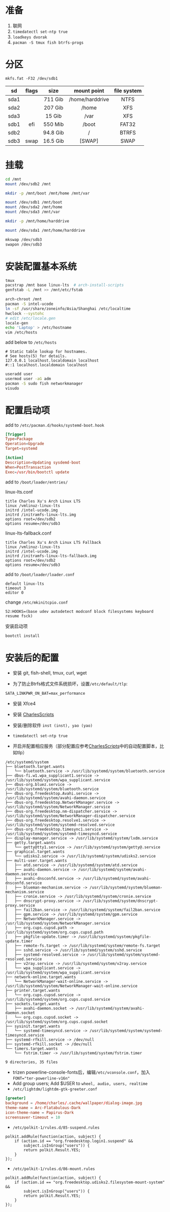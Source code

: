 # 准备

1. 联网
2. `timedatectl set-ntp true`
3. `loadkeys dvorak`
4. `pacman -S tmux fish btrfs-progs`

# 分区

`mkfs.fat -F32 /dev/sdb1`

|  sd  | flags |   size   |   mount point   | file system |
| :--: | :---: | :------: | :-------------: | :---------: |
| sda1 |       | 711 Gib  | /home/harddrive |    NTFS     |
| sda2 |       | 207 Gib  |      /home      |     XFS     |
| sda3 |       |  15 Gib  |      /var       |     XFS     |
| sdb1 |  efi  | 550 Mib  |      /boot      |    FAT32    |
| sdb2 |       | 94.8 Gib |        /        |    BTRFS    |
| sdb3 | swap  | 16.5 Gib |     [SWAP]      |    SWAP     |

# 挂载

```bash
cd /mnt
mount /dev/sdb2 /mnt

mkdir -p /mnt/boot /mnt/home /mnt/var

mount /dev/sdb1 /mnt/boot
mount /dev/sda2 /mnt/home
mount /dev/sda3 /mnt/var

mkdir -p /mnt/home/harddrive

mount /dev/sda1 /mnt/home/harddrive

mkswap /dev/sdb3
swapon /dev/sdb3
```

# 安装配置基本系统

```bash
tmux
pacstrap /mnt base linux-lts  # arch-install-scripts
genfstab -L /mnt >> /mnt/etc/fstab

arch-chroot /mnt
pacman -S intel-ucode
ln -sf /usr/share/zoneinfo/Asia/Shanghai /etc/localtime
hwclock --systohc
# edit /etc/locale.gen
locale-gen
echo 'Laptop' > /etc/hostname
vim /etc/hosts
```

add below to `/etc/hosts`

```
# Static table lookup for hostnames.
# See hosts(5) for details.
127.0.0.1 localhost.localdomain localhost
#::1 localhost.localdomain localhost
```

```bash
useradd user
usermod user -aG adm
pacman -S sudo fish networkmanager
visudo
```

# 配置启动项

add to `/etc/pacman.d/hooks/systemd-boot.hook`

```toml
[Trigger]
Type=Package
Operation=Upgrade
Target=systemd

[Action]
Description=Updating sysdemd-boot
When=PostTransaction
Exec=/usr/bin/bootctl update
```

add to `/boot/loader/entries/`

linux-lts.conf
```
title Charles Xu's Arch Linux LTS
linux /vmlinuz-linux-lts
initrd /intel-ucode.img
initrd /initramfs-linux-lts.img
options root=/dev/sdb2
options resume=/dev/sdb3
```
linux-lts-fallback.conf
```
title Charles Xu's Arch Linux LTS Fallback
linux /vmlinuz-linux-lts
initrd /intel-ucode.img
initrd /initramfs-linux-lts-fallback.img
options root=/dev/sdb2
options resume=/dev/sdb3
```

add to `/boot/loader/loader.conf`
```
default linux-lts
timeout 3
editor 0
```

change `/etc/mkinitcpio.conf`

```
52:HOOKS=(base udev autodetect modconf block filesystems keyboard resume fsck)
```

安装启动项

```bash
bootctl install
```

#  安装后的配置

- 安装 git, fish-shell, tmux, curl, wget

- 为了防止Btrfs格式文件系统损坏，设置`/etc/default/tlp`:

```
SATA_LINKPWR_ON_BAT=max_performance
```

- 安装 Xfce4

- 安装 [CharlesScripts](https://github.com/the0demiurge/CharlesScripts)

- 安装/删除软件 `inst (inst), yao (yao)`

- `timedatectl set-ntp true`

- 开启并配置相应服务（部分配置应参考[CharlesScripts](https://github.com/the0demiurge/CharlesScripts/tree/master/charles/installation.d/conf.d)中的自动配置脚本，比如tlp）

```
/etc/systemd/system
├── bluetooth.target.wants
│   └── bluetooth.service -> /usr/lib/systemd/system/bluetooth.service
├── dbus-fi.w1.wpa_supplicant1.service -> /usr/lib/systemd/system/wpa_supplicant.service
├── dbus-org.bluez.service -> /usr/lib/systemd/system/bluetooth.service
├── dbus-org.freedesktop.Avahi.service -> /usr/lib/systemd/system/avahi-daemon.service
├── dbus-org.freedesktop.NetworkManager.service -> /usr/lib/systemd/system/NetworkManager.service
├── dbus-org.freedesktop.nm-dispatcher.service -> /usr/lib/systemd/system/NetworkManager-dispatcher.service
├── dbus-org.freedesktop.resolve1.service -> /usr/lib/systemd/system/systemd-resolved.service
├── dbus-org.freedesktop.timesync1.service -> /usr/lib/systemd/system/systemd-timesyncd.service
├── display-manager.service -> /usr/lib/systemd/system/lxdm.service
├── getty.target.wants
│   └── getty@tty1.service -> /usr/lib/systemd/system/getty@.service
├── graphical.target.wants
│   └── udisks2.service -> /usr/lib/systemd/system/udisks2.service
├── multi-user.target.wants
│   ├── atd.service -> /usr/lib/systemd/system/atd.service
│   ├── avahi-daemon.service -> /usr/lib/systemd/system/avahi-daemon.service
│   ├── avahi-dnsconfd.service -> /usr/lib/systemd/system/avahi-dnsconfd.service
│   ├── blueman-mechanism.service -> /usr/lib/systemd/system/blueman-mechanism.service
│   ├── cronie.service -> /usr/lib/systemd/system/cronie.service
│   ├── dnscrypt-proxy.service -> /usr/lib/systemd/system/dnscrypt-proxy.service
│   ├── fail2ban.service -> /usr/lib/systemd/system/fail2ban.service
│   ├── gpm.service -> /usr/lib/systemd/system/gpm.service
│   ├── NetworkManager.service -> /usr/lib/systemd/system/NetworkManager.service
│   ├── org.cups.cupsd.path -> /usr/lib/systemd/system/org.cups.cupsd.path
│   ├── pkgfile-update.timer -> /usr/lib/systemd/system/pkgfile-update.timer
│   ├── remote-fs.target -> /usr/lib/systemd/system/remote-fs.target
│   ├── sshd.service -> /usr/lib/systemd/system/sshd.service
│   ├── systemd-resolved.service -> /usr/lib/systemd/system/systemd-resolved.service
│   ├── v2ray.service -> /usr/lib/systemd/system/v2ray.service
│   └── wpa_supplicant.service -> /usr/lib/systemd/system/wpa_supplicant.service
├── network-online.target.wants
│   └── NetworkManager-wait-online.service -> /usr/lib/systemd/system/NetworkManager-wait-online.service
├── printer.target.wants
│   └── org.cups.cupsd.service -> /usr/lib/systemd/system/org.cups.cupsd.service
├── sockets.target.wants
│   ├── avahi-daemon.socket -> /usr/lib/systemd/system/avahi-daemon.socket
│   └── org.cups.cupsd.socket -> /usr/lib/systemd/system/org.cups.cupsd.socket
├── sysinit.target.wants
│   └── systemd-timesyncd.service -> /usr/lib/systemd/system/systemd-timesyncd.service
├── systemd-rfkill.service -> /dev/null
├── systemd-rfkill.socket -> /dev/null
└── timers.target.wants
    └── fstrim.timer -> /usr/lib/systemd/system/fstrim.timer

9 directories, 35 files
```

- trizen powerline-console-fonts后，编辑`/etc/vconsole.conf`，加入`FONT="ter-powerline-v16n"`
- Add group users; Add $USER to `wheel, audio, users, realtime`
- `/etc/lightdm/lightdm-gtk-greeter.conf`

```toml
[greeter]
background = /home/charles/.cache/wallpaper/dialog-image.jpg
theme-name = Arc-Flatabulous-Dark
icon-theme-name = Papirus-Dark
screensaver-timeout = 10
```

- `/etc/polkit-1/rules.d/85-suspend.rules`

```
polkit.addRule(function(action, subject) {
    if (action.id == "org.freedesktop.login1.suspend" &&
        subject.isInGroup("users")) {
        return polkit.Result.YES;
    }
});
```

- `/etc/polkit-1/rules.d/86-mount.rules`

```
polkit.addRule(function(action, subject) {
    if (action.id == "org.freedesktop.udisks2.filesystem-mount-system" &&
        subject.isInGroup("users")) {
        return polkit.Result.YES;
    }
});
```
